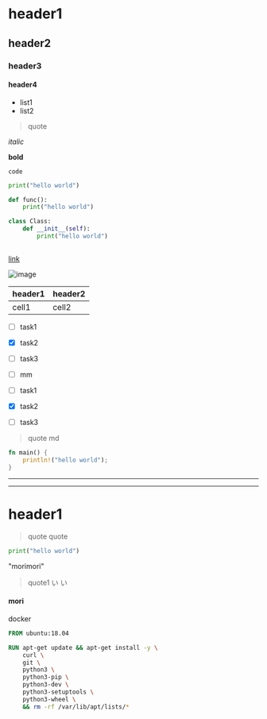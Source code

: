 # header1

## header2

### header3

#### header4

* list1
* list2

> quote

*italic*

**bold**

`code`

```python
print("hello world")

def func():
	print("hello world")

class Class:
	def __init__(self):
		print("hello world")
	
```

[link](https://google.com)

![image](https://www.google.com/images/branding/googlelogo/1x/googlelogo_color_272x92dp.png)

| header1 | header2 |
| ------- | ------- |
| cell1   | cell2   |

- [ ] task1
- [x] task2
- [ ] task3
- [ ] mm
- [ ] task1
- [x] task2
- [ ] task3


> quote
> md

```rust:main.rs
fn main() {
	println!("hello world");
}
```


---

<div style="page-break-after: always;"></div>

---

# header1

> quote
> quote

```python
print("hello world")
```

"morimori"

> quote1
> い
> い


#### mori

docker

```dockerfile
FROM ubuntu:18.04

RUN apt-get update && apt-get install -y \
	curl \
	git \
	python3 \
	python3-pip \
	python3-dev \
	python3-setuptools \
	python3-wheel \
	&& rm -rf /var/lib/apt/lists/*
```